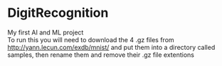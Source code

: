 # DigitRecognition
My first AI and ML project
<br />
To run this you will need to download the 4 .gz files from http://yann.lecun.com/exdb/mnist/ and put them into a directory called samples, then rename them and remove their .gz file extentions
